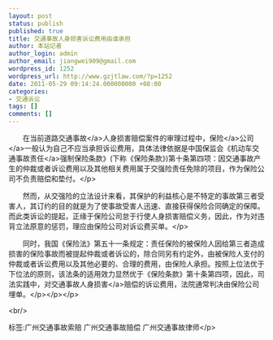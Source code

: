 ```yaml
---
layout: post
status: publish
published: true
title: 交通事故人身损害诉讼费用由谁承担
author: 本站记者
author_login: admin
author_email: jiangwei909@gmail.com
wordpress_id: 1252
wordpress_url: http://www.gzjtlaw.com/?p=1252
date: 2011-05-29 09:14:24.000000000 +08:00
categories:
- 交通诉讼
tags: []
comments: []
---
```

<p><p><p>　　在当前道路<a>交通事故<&#47;a>人身损害赔偿案件的审理过程中，<a><a>保险<&#47;a>公司<&#47;a>一般认为自己不应当承担诉讼费用，具体法律依据是中国保监会《机动车<a>交通事故责任<&#47;a>强制保险条款》(下称《保险条款》)第十条第四项：因交通事故产生的仲裁或者诉讼费用以及其他相关费用属于交强险责任免除的项目，作为保险公司不负责赔偿和垫付。<&#47;p><p>　　然而，从交强险的立法设计来看，其保护的利益核心是不特定的事故第三者受害人，其订约的目的就是为了使事故受害人迅速、直接获得保险合同确定的保障。而此类诉讼的提起，正缘于保险公司怠于行使人身损害赔偿义务，因此，作为对违背立法原意的惩罚，理应由保险公司对诉讼费买单。<&#47;p><p>　　同时，我国《保险法》第五十一条规定：责任保险的被保险人因给第三者造成损害的保险事故而被提起仲裁或者诉讼的，除合同另有约定外，由被保险人支付的仲裁或者诉讼费用以及其他必要的、合理的费用，由保险人承担。按照上位法优于下位法的原则，该法条的适用效力显然优于《保险条款》第十条第四项，因此，司法实践中，对<a>交通事故人身损害<&#47;a>赔偿的诉讼费用，法院通常判决由保险公司埋单。<&#47;p><&#47;p><&#47;p><br&#47;><p>标签:广州交通事故索赔 广州交通事故赔偿 广州交通事故律师<&#47;p>
